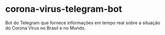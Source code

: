 # corona-virus-telegram-bot
Bot do Telegram que fornece informações em tempo real sobre a situação do Corona Virus no Brasil e no Mundo.
